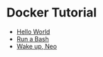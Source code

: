 # Docker Tutorial

* [Hello World](hello_world/README.md)
* [Run a Bash](bash/README.md)
* [Wake up, Neo](neo/README.md)

